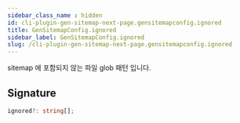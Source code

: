 ```yaml
---
sidebar_class_name : hidden
id: cli-plugin-gen-sitemap-next-page.gensitemapconfig.ignored
title: GenSitemapConfig.ignored
sidebar_label: GenSitemapConfig.ignored
slug: /cli-plugin-gen-sitemap-next-page.gensitemapconfig.ignored
---
```






sitemap 에 포함되지 않는 파일 glob 패턴 입니다.

## Signature

```typescript
ignored?: string[];
```
